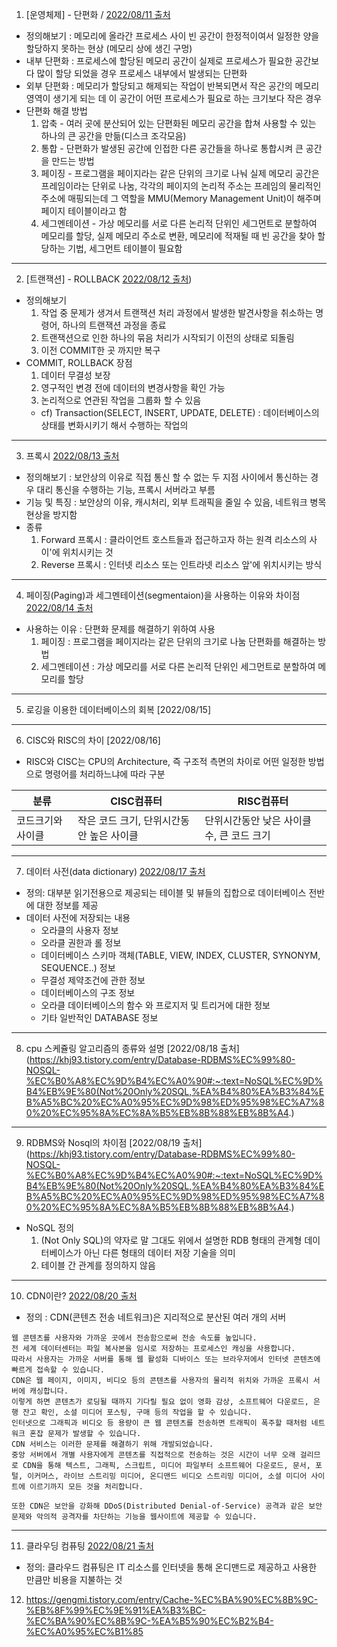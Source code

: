 
1. [운영체제] - 단편화 / [2022/08/11 출처](https://kosaf04pyh.tistory.com/m/40)
  - 정의해보기 : 메모리에 올라간 프로세스 사이 빈 공간이 한정적이여서 일정한 양을 할당하지 못하는 현상 (메모리 상에 생긴 구멍)
  - 내부 단편화 : 프로세스에 할당된 메모리 공간이 실제로 프로세스가 필요한 공간보다 많이 할당 되었을 경우 프로세스 내부에서 발생되는 단편화
  - 외부 단편화 : 메모리가 할당되고 해제되는 작업이 반복되면서 작은 공간의 메모리 영역이 생기게 되는 데 이 공간이 어떤 프로세스가 필요로 하는 크기보다 작은 경우
  - 단편화 해결 방법
    1. 압축 - 여러 곳에 분산되어 있는 단편화된 메모리 공간을 합쳐 사용할 수 있는 하나의 큰 공간을 만듦(디스크 조각모음)
    2. 통합 - 단편화가 발생된 공간에 인접한 다른 공간들을 하나로 통합시켜 큰 공간을 만드는 방법
    3. 페이징 - 프로그램을 페이지라는 같은 단위의 크기로 나눠 실제 메모리 공간은 프레임이라는 단위로 나눔, 각각의 페이지의 논리적 주소는 프레임의 물리적인 주소에 매핑되는데 그 역할을 MMU(Memory Management Unit)이 해주며 페이지 테이블이라고 함
    4. 세그멘테이션 - 가상 메모리를 서로 다른 논리적 단위인 세그먼트로 분할하여 메모리를 할당, 실제 메모리 주소로 변환, 메모리에 적재될 때 빈 공간을 찾아 할당하는 기법, 세그먼트 테이블이 필요함
---

2. [트랜잭션] - ROLLBACK [2022/08/12 출처](https://itprogramming119.tistory.com/m/entry/Oracle-ROLLBACK%EC%9D%98-%EA%B0%9C%EB%85%90%EA%B3%BC-%EA%B3%BC%EC%A0%95))
  - 정의해보기
    1. 작업 중 문제가 생겨서 트랜잭션 처리 과정에서 발생한 발견사항을 취소하는 명령어, 하나의 트랜잭션 과정을 종료
    2. 트랜잭션으로 인한 하나의 묶음 처리가 시작되기 이전의 상태로 되돌림
    3. 이전 COMMIT한 곳 까지만 복구
  - COMMIT, ROLLBACK 장점
    1. 데이터 무결성 보장
    2. 영구적인 변경 전에 데이터의 변경사항을 확인 가능
    3. 논리적으로 연관된 작업을 그룹화 할 수 있음
    - cf) Transaction(SELECT, INSERT, UPDATE, DELETE) : 데이터베이스의 상태를 변화시키기 해서 수행하는 작업의 
---
3. 프록시 [2022/08/13 출처](https://brownbears.tistory.com/191)
  - 정의해보기 : 보안상의 이유로 직접 통신 할 수 없는 두 지점 사이에서 통신하는 경우 대리 통신을 수행하는 기능, 프록시 서버라고 부름
  - 기능 및 특징 : 보안상의 이유, 캐시처리, 외부 트래픽을 줄일 수 있음, 네트워크 병목 현상을 방지함
  - 종류
    1. Forward 프록시 : 클라이언트 호스트들과 접근하고자 하는 원격 리소스의 사이'에 위치시키는 것
    2. Reverse 프록시 : 인터넷 리소스 또는 인트라넷 리소스 앞'에 위치시키는 방식
---
4. 페이징(Paging)과 세그멘테이션(segmentaion)을 사용하는 이유와 차이점 [2022/08/14 출처](https://kosaf04pyh.tistory.com/m/40)
 - 사용하는 이유 : 단편화 문제를 해결하기 위하여 사용
   1. 페이징 : 프로그램을 페이지라는 같은 단위의 크기로 나눔 단편화를 해결하는 방법
   2. 세그멘테이션 : 가상 메모리를 서로 다른 논리적 단위인 세그먼트로 분할하여 메모리를 할당
---
5. 로깅을 이용한 데이터베이스의 회복 [2022/08/15]
---
6. CISC와 RISC의 차이 [2022/08/16]
  - RISC와 CISC는 CPU의 Architecture, 즉 구조적 측면의 차이로 어떤 일정한 방법으로 명령어를 처리하느냐에 따라 구분


 |분류|CISC컴퓨터|RISC컴퓨터|
 |---|---|-----|
 |코드크기와 사이클	|작은 코드 크기, 단위시간동안 높은 사이클	|단위시간동안 낮은 사이클수, 큰 코드 크기|
 
---
7. 데이터 사전(data dictionary) [2022/08/17 출처](http://www.gurubee.net/lecture/1520#:~:text=%EB%8D%B0%EC%9D%B4%ED%84%B0%20%EC%82%AC%EC%A0%84(Data%20Dictionary)%EC%9D%B4%EB%9E%80%20%EB%8C%80%EB%B6%80%EB%B6%84%20%EC%9D%BD%EA%B8%B0%EC%A0%84%EC%9A%A9%EC%9C%BC%EB%A1%9C%20%EC%A0%9C%EA%B3%B5,%EB%8D%B0%EC%9D%B4%ED%84%B0%20%EC%82%AC%EC%A0%84%EC%9D%84%20Access%20%ED%95%9C%EB%8B%A4)
  - 정의: 대부분 읽기전용으로 제공되는 테이블 및 뷰들의 집합으로 데이터베이스 전반에 대한 정보를 제공 
  - 데이터 사전에 저장되는 내용
    - 오라클의 사용자 정보
    - 오라클 권한과 롤 정보
    - 데이터베이스 스키마 객체(TABLE, VIEW, INDEX, CLUSTER, SYNONYM, SEQUENCE..) 정보
    - 무결성 제약조건에 관한 정보
    - 데이터베이스의 구조 정보
    - 오라클 데이터베이스의 함수 와 프로지저 및 트리거에 대한 정보
    - 기타 일반적인 DATABASE 정보
---
8. cpu 스케쥴링 알고리즘의 종류와 설명 [2022/08/18 출처](https://khj93.tistory.com/entry/Database-RDBMS%EC%99%80-NOSQL-%EC%B0%A8%EC%9D%B4%EC%A0%90#:~:text=NoSQL%EC%9D%B4%EB%9E%80(Not%20Only%20SQL,%EA%B4%80%EA%B3%84%EB%A5%BC%20%EC%A0%95%EC%9D%98%ED%95%98%EC%A7%80%20%EC%95%8A%EC%8A%B5%EB%8B%88%EB%8B%A4.)
---

9. RDBMS와 Nosql의 차이점 [2022/08/19 출처](https://khj93.tistory.com/entry/Database-RDBMS%EC%99%80-NOSQL-%EC%B0%A8%EC%9D%B4%EC%A0%90#:~:text=NoSQL%EC%9D%B4%EB%9E%80(Not%20Only%20SQL,%EA%B4%80%EA%B3%84%EB%A5%BC%20%EC%A0%95%EC%9D%98%ED%95%98%EC%A7%80%20%EC%95%8A%EC%8A%B5%EB%8B%88%EB%8B%A4.)

  - NoSQL 정의
    1. (Not Only SQL)의 약자로 말 그대도 위에서 설명한 RDB 형태의 관계형 데이터베이스가 아닌 다른 형태의 데이터 저장 기술을 의미
    2. 테이블 간 관계를 정의하지 않음

---
10. CDN이란? [2022/08/20 출처](https://www.akamai.com/ko/our-thinking/cdn/what-is-a-cdn)
  - 정의 : CDN(콘텐츠 전송 네트워크)은 지리적으로 분산된 여러 개의 서버
```
웹 콘텐츠를 사용자와 가까운 곳에서 전송함으로써 전송 속도를 높입니다. 
전 세계 데이터센터는 파일 복사본을 임시로 저장하는 프로세스인 캐싱을 사용합니다. 
따라서 사용자는 가까운 서버를 통해 웹 활성화 디바이스 또는 브라우저에서 인터넷 콘텐츠에 빠르게 접속할 수 있습니다. 
CDN은 웹 페이지, 이미지, 비디오 등의 콘텐츠를 사용자의 물리적 위치와 가까운 프록시 서버에 캐싱합니다. 
이렇게 하면 콘텐츠가 로딩될 때까지 기다릴 필요 없이 영화 감상, 소프트웨어 다운로드, 은행 잔고 확인, 소셜 미디어 포스팅, 구매 등의 작업을 할 수 있습니다.
인터넷으로 그래픽과 비디오 등 용량이 큰 웹 콘텐츠를 전송하면 트래픽이 폭주할 때처럼 네트워크 혼잡 문제가 발생할 수 있습니다. 
CDN 서비스는 이러한 문제를 해결하기 위해 개발되었습니다. 
중앙 서버에서 개별 사용자에게 콘텐츠를 직접적으로 전송하는 것은 시간이 너무 오래 걸리므로 CDN을 통해 텍스트, 그래픽, 스크립트, 미디어 파일부터 소프트웨어 다운로드, 문서, 포털, 이커머스, 라이브 스트리밍 미디어, 온디맨드 비디오 스트리밍 미디어, 소셜 미디어 사이트에 이르기까지 모든 것을 처리합니다.

또한 CDN은 보안을 강화해 DDoS(Distributed Denial-of-Service) 공격과 같은 보안 문제와 악의적 공격자를 차단하는 기능을 웹사이트에 제공할 수 있습니다.
```
---
11. 클라우딩 컴퓨팅 [2022/08/21 출처](https://aws.amazon.com/ko/what-is-cloud-computing/)
- 정의: 클라우드 컴퓨팅은 IT 리소스를 인터넷을 통해 온디맨드로 제공하고 사용한 만큼만 비용을 지불하는 것
12. https://gengmi.tistory.com/entry/Cache-%EC%BA%90%EC%8B%9C-%EB%8F%99%EC%9E%91%EA%B3%BC-%EC%BA%90%EC%8B%9C-%EA%B5%90%EC%B2%B4-%EC%A0%95%EC%B1%85
